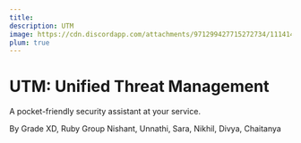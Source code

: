 ```yaml
---
title: 
description: UTM
image: https://cdn.discordapp.com/attachments/971299427715272734/1114144376311001168/Nishant_Iyer.png
plum: true
---
```


# UTM: Unified Threat Management

A pocket-friendly security assistant at your service.

By Grade XD, Ruby Group
Nishant, Unnathi, Sara, Nikhil, Divya, Chaitanya
